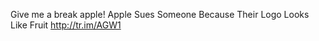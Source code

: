 <!--
id: 204714176
link: http://kevinisom.info/post/204714176/give-me-a-break-apple-apple-sues-someone-because
slug: give-me-a-break-apple-apple-sues-someone-because
date: Mon Oct 05 2009 15:43:31 GMT+1300 (NZDT)
raw: {"blog_name":"kevinisom","id":204714176,"post_url":"http://kevinisom.info/post/204714176/give-me-a-break-apple-apple-sues-someone-because","slug":"give-me-a-break-apple-apple-sues-someone-because","type":"text","date":"2009-10-05 02:43:31 GMT","timestamp":1254710611,"state":"published","format":"html","reblog_key":"xFq5VZ2Z","tags":[],"short_url":"http://tmblr.co/Zw68YyCCx30","highlighted":[],"feed_item":"http://twitter.com/kev_nz/statuses/4617068063","from_feed_id":"650289","note_count":0,"title":null,"body":"<p>Give me a break apple! Apple Sues Someone Because Their Logo Looks Like Fruit <a href=\"http://tr.im/AGW1\" target=\"_blank\">http://tr.im/AGW1</a></p>"}
publish: 2009-10-05
tags: 
title: null
-->


Give me a break apple! Apple Sues Someone Because Their Logo Looks Like
Fruit <http://tr.im/AGW1>


